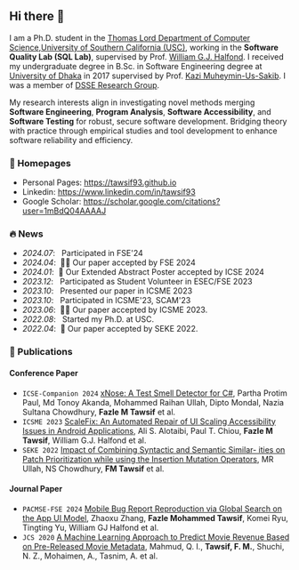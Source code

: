 ## Hi there 👋

<p>
  I am a Ph.D. student in the <a target="_blank" rel="noopener" href="https://www.cs.usc.edu">Thomas Lord Department of Computer Science</a>,<a target="_blank" rel="noopener" href="http://usc.edu">University of Southern California (USC)</a>, working in the <strong>Software Quality Lab (SQL Lab)</strong>, supervised by Prof. <a href="https://viterbi-web.usc.edu/~halfond/index.html" target="_blank">William G.J. Halfond</a>. I received my undergraduate degree in B.Sc. in Software Engineering degree at <a target="_blank" rel="noopener" href="https://www.du.ac.bd">University of Dhaka</a> in 2017 supervised by Prof. <a target="_blank" rel="noopener" href="https://dsse.github.io/members/"> Kazi Muheymin-Us-Sakib</a>. I was a member of <a target="_blank" rel="noopener" href="https://dsse.iit.du.ac.bd"> DSSE Research Group</a>.
</p>
<p>
  My research interests align in investigating novel methods merging <strong>Software Engineering</strong>, <strong>Program Analysis</strong>, <strong>Software Accessibility</strong>, and <strong>Software Testing</strong> for robust, secure software development. Bridging theory with practice through empirical studies and tool development to enhance software reliability and efficiency.
</p>

### 📎 Homepages
- Personal Pages: https://tawsif93.github.io 
- Linkedin: https://www.linkedin.com/in/tawsif93
- Google Scholar: https://scholar.google.com/citations?user=1mBdQ04AAAAJ

### 🔥 News
- *2024.07*: &nbsp; Participated in FSE'24
- *2024.04*: &nbsp;🎉🎉 Our paper accepted by FSE 2024
- *2024.01*: &nbsp;🎉 Our Extended Abstract Poster accepted by ICSE 2024
- *2023.12*: &nbsp; Participated as Student Volunteer in ESEC/FSE 2023 
- *2023.10*: &nbsp; Presented our paper in ICSME 2023
- *2023.10*: &nbsp; Participated in ICSME'23, SCAM'23
- *2023.06*: &nbsp;🎉🎉 Our paper accepted by ICSME 2023. 
- *2022.08*: &nbsp; Started my Ph.D. at USC. 
- *2022.04*: &nbsp;🎉 Our paper accepted by SEKE 2022.

### 📝 Publications 

<!-- <div class='paper-box'><div class='paper-box-image'><div><div class="badge">CVPR 2016</div><img src='images/500x300.png' alt="sym" width="100%"></div></div>
<div class='paper-box-text' markdown="1">

[Deep Residual Learning for Image Recognition](https://openaccess.thecvf.com/content_cvpr_2016/papers/He_Deep_Residual_Learning_CVPR_2016_paper.pdf)

**Kaiming He**, Xiangyu Zhang, Shaoqing Ren, Jian Sun

[**Project**](https://scholar.google.com/citations?view_op=view_citation&hl=zh-CN&user=DhtAFkwAAAAJ&citation_for_view=DhtAFkwAAAAJ:ALROH1vI_8AC) <strong><span class='show_paper_citations' data='DhtAFkwAAAAJ:ALROH1vI_8AC'></span></strong>
- Lorem ipsum dolor sit amet, consectetur adipiscing elit. Vivamus ornare aliquet ipsum, ac tempus justo dapibus sit amet. 
</div>
</div> -->
#### Conference Paper


- ``ICSE-Companion 2024`` [xNose: A Test Smell Detector for C#](https://doi.org/10.1145/3639478.3643116), Partha Protim Paul, Md Tonoy Akanda, Mohammed Raihan Ullah, Dipto Mondal, Nazia Sultana Chowdhury, **Fazle M Tawsif** et al.
- ``ICSME 2023``  [ScaleFix: An Automated Repair of UI Scaling Accessibility Issues in Android Applications](https://doi.ieeecomputersociety.org/10.1109/ICSME58846.2023.00025), Ali S. Alotaibi, Paul T. Chiou, **Fazle M Tawsif**, William G.J. Halfond et al.
- ``SEKE 2022`` [Impact of Combining Syntactic and Semantic Similar- ities on Patch Prioritization while using the Insertion Mutation Operators](https://doi.org/10.18293/SEKE2022-047), MR Ullah, NS Chowdhury, **FM Tawsif** et al.

#### Journal Paper


- ``PACMSE-FSE 2024`` [Mobile Bug Report Reproduction via Global Search on the App UI Model](https://doi.org/10.1145/3660824), Zhaoxu Zhang, **Fazle Mohammed Tawsif**, Komei Ryu, Tingting Yu, William GJ Halfond et al.
- ``JCS 2020``  [A Machine Learning Approach to Predict Movie Revenue Based on Pre-Released Movie Metadata](https://doi.org/10.3844/jcssp.2020.749.767), Mahmud, Q. I., **Tawsif, F. M.**, Shuchi, N. Z., Mohaimen, A., Tasnim, A. et al.
